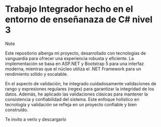 
# Trabajo Integrador hecho en el entorno de enseñanaza de C# nivel 3
>[!Note]
Este repositorio alberga mi proyecto, desarrollado con tecnologías de vanguardia para ofrecer una experiencia robusta y eficiente. La implementación se basa en ASP.NET y Bootstrap 5 para una interfaz moderna, mientras que el núcleo utiliza el .NET Framework para un rendimiento sólido y escalable.

En el aspecto de validación, he integrado cuidadosamente validaciones de rango y expresiones regulares (regex) para garantizar la integridad de los datos. Además, he aplicado las validaciones clásicas para mantener la consistencia y confiabilidad del sistema. Este enfoque holístico en tecnología y validación se refleja en un proyecto confiable y bien construido.

Te invito a verlo y descargarlo 
